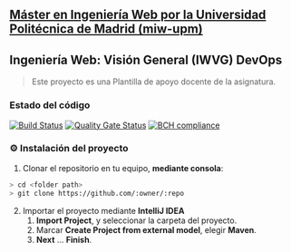 ## [Máster en Ingeniería Web por la Universidad Politécnica de Madrid (miw-upm)](http://miw.etsisi.upm.es)
## Ingeniería Web: Visión General (IWVG) DevOps
> Este proyecto es una Plantilla de apoyo docente de la asignatura.

### Estado del código
[![Build Status](https://travis-ci.org/HectorElGrande/iwvg-devops-hector-munoz.svg?branch=master)](https://travis-ci.org/HectorElGrande/iwvg-devops-hector-munoz)
[![Quality Gate Status](https://sonarcloud.io/api/project_badges/measure?project=es.upm.miw%3Aiwvg-devops-hector-munoz&metric=alert_status)](https://sonarcloud.io/dashboard?id=es.upm.miw%3Aiwvg-devops-hector-munoz)
[![BCH compliance](https://bettercodehub.com/edge/badge/HectorElGrande/iwvg-devops-hector-munoz?branch=master)](https://bettercodehub.com/)

### :gear: Instalación del proyecto
1. Clonar el repositorio en tu equipo, **mediante consola**:
```sh
> cd <folder path>
> git clone https://github.com/:owner/:repo
```
2. Importar el proyecto mediante **IntelliJ IDEA**
   1. **Import Project**, y seleccionar la carpeta del proyecto.
   1. Marcar **Create Project from external model**, elegir **Maven**.
   1. **Next** … **Finish**.
